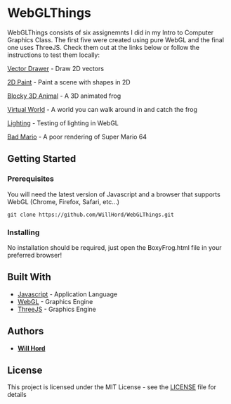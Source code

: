 # WebGLThings

WebGLThings consists of six assignemnts I did in my Intro to Computer Graphics Class. The first five were created using pure WebGL and the final one uses ThreeJS. Check them out at the links below or follow the instructions to test them locally:

[Vector Drawer](https://willhord.github.io/WebGLThings/VectorDrawer/VectorDrawer.html) - Draw 2D vectors

[2D Paint](https://willhord.github.io/WebGLThings/2DPaint/2DPaint.html) - Paint a scene with shapes in 2D

[Blocky 3D Animal](https://willhord.github.io/WebGLThings/BlockyAnimal/BlockyAnimal.html) - A 3D animated frog

[Virtual World](https://willhord.github.io/WebGLThings/VirtualWorld/VirtualWorld.html) - A world you can walk around in and catch the frog

[Lighting](https://willhord.github.io/WebGLThings/Lighting/Lighting.html) - Testing of lighting in WebGL

[Bad Mario](https://willhord.github.io/WebGLThings/BadMario/BadMario.html) - A poor rendering of Super Mario 64


## Getting Started

### Prerequisites

You will need the latest version of Javascript and a browser that supports WebGL (Chrome, Firefox, Safari, etc...)

```
git clone https://github.com/WillHord/WebGLThings.git
```

### Installing

No installation should be required, just open the BoxyFrog.html file in your preferred browser!

## Built With

* [Javascript](https://www.javascript.com/) - Application Language
* [WebGL](https://get.webgl.org/) - Graphics Engine
* [ThreeJS](https://threejs.org/) - Graphics Engine


## Authors

* **[Will Hord](https://github.com/WillHord)** 

## License

This project is licensed under the MIT License - see the [LICENSE](LICENSE) file for details
